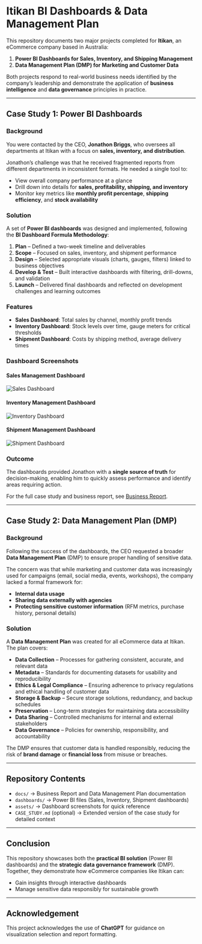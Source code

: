 # Itikan BI Dashboards & Data Management Plan  

This repository documents two major projects completed for **Itikan**, an eCommerce company based in Australia:  

1. **Power BI Dashboards for Sales, Inventory, and Shipping Management**  
2. **Data Management Plan (DMP) for Marketing and Customer Data**  

Both projects respond to real-world business needs identified by the company’s leadership and demonstrate the application of **business intelligence** and **data governance** principles in practice.  

---

## Case Study 1: Power BI Dashboards  

### Background  
You were contacted by the CEO, **Jonathon Briggs**, who oversees all departments at Itikan with a focus on **sales, inventory, and distribution**.  

Jonathon’s challenge was that he received fragmented reports from different departments in inconsistent formats. He needed a single tool to:  
- View overall company performance at a glance  
- Drill down into details for **sales, profitability, shipping, and inventory**  
- Monitor key metrics like **monthly profit percentage**, **shipping efficiency**, and **stock availability**  

### Solution  
A set of **Power BI dashboards** was designed and implemented, following the **BI Dashboard Formula Methodology**:  
1. **Plan** – Defined a two-week timeline and deliverables  
2. **Scope** – Focused on sales, inventory, and shipment performance  
3. **Design** – Selected appropriate visuals (charts, gauges, filters) linked to business objectives  
4. **Develop & Test** – Built interactive dashboards with filtering, drill-downs, and validation  
5. **Launch** – Delivered final dashboards and reflected on development challenges and learning outcomes  

### Features  
- **Sales Dashboard**: Total sales by channel, monthly profit trends  
- **Inventory Dashboard**: Stock levels over time, gauge meters for critical thresholds  
- **Shipment Dashboard**: Costs by shipping method, average delivery times  

### Dashboard Screenshots  

#### Sales Management Dashboard  
![Sales Dashboard](assets/sales_dashboard.png)  

#### Inventory Management Dashboard  
![Inventory Dashboard](assets/inventory_dashboard.png)  

#### Shipment Management Dashboard  
![Shipment Dashboard](assets/shipment_dashboard.png)  

### Outcome  
The dashboards provided Jonathon with a **single source of truth** for decision-making, enabling him to quickly assess performance and identify areas requiring action.  

For the full case study and business report, see [Business Report](docs/Business_Report.pdf).  

---

## Case Study 2: Data Management Plan (DMP)  

### Background  
Following the success of the dashboards, the CEO requested a broader **Data Management Plan** (DMP) to ensure proper handling of sensitive data.  

The concern was that while marketing and customer data was increasingly used for campaigns (email, social media, events, workshops), the company lacked a formal framework for:  
- **Internal data usage**  
- **Sharing data externally with agencies**  
- **Protecting sensitive customer information** (RFM metrics, purchase history, personal details)  

### Solution  
A **Data Management Plan** was created for all eCommerce data at Itikan. The plan covers:  
- **Data Collection** – Processes for gathering consistent, accurate, and relevant data  
- **Metadata** – Standards for documenting datasets for usability and reproducibility  
- **Ethics & Legal Compliance** – Ensuring adherence to privacy regulations and ethical handling of customer data  
- **Storage & Backup** – Secure storage solutions, redundancy, and backup schedules  
- **Preservation** – Long-term strategies for maintaining data accessibility  
- **Data Sharing** – Controlled mechanisms for internal and external stakeholders  
- **Data Governance** – Policies for ownership, responsibility, and accountability  

The DMP ensures that customer data is handled responsibly, reducing the risk of **brand damage** or **financial loss** from misuse or breaches.  

---

## Repository Contents  

- `docs/` → Business Report and Data Management Plan documentation  
- `dashboards/` → Power BI files (Sales, Inventory, Shipment dashboards)  
- `assets/` → Dashboard screenshots for quick reference  
- `CASE_STUDY.md` (optional) → Extended version of the case study for detailed context  

---

## Conclusion  

This repository showcases both the **practical BI solution** (Power BI dashboards) and the **strategic data governance framework** (DMP). Together, they demonstrate how eCommerce companies like Itikan can:  
- Gain insights through interactive dashboards  
- Manage sensitive data responsibly for sustainable growth  

---

## Acknowledgement  

This project acknowledges the use of **ChatGPT** for guidance on visualization selection and report formatting.  
